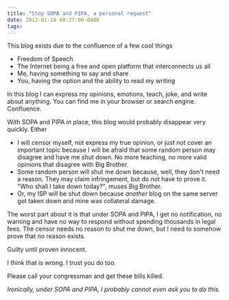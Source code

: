 ```yaml
---
title: "Stop SOPA and PIPA, a personal request"
date: 2012-01-18 08:27:00-0400
tags: 
---
```


This blog exists due to the confluence of a few cool things

* Freedom of Speech
* The Internet being a free and open platform that interconnects us all
* Me, having something to say and share
* You, having the option and the ability to read my writing

In this blog I can express my opinions, emotions, teach, joke, and write about anything. You can find me in your browser or search engine. Confluence.

With SOPA and PIPA in place, this blog would probably disappear very quickly. Either

* I will censor myself, not express my true opinion, or just not cover an important topic because I will be afraid that some random person may disagree and have me shut down. No more teaching, no more valid opinions that disagree with Big Brother.
* Some random person will shut me down because, well, they don't need a reason. They may claim infringement, but do not have to prove it. "Who shall I take down today?", muses Big Brother.
* Or, my ISP will be shut down because *another* blog on the same server got taken down and mine was collateral damage.

The worst part about it is that under SOPA and PIPA, I get no notification, no warning and have no way to respond without spending thousands in legal fees. The censor needs no reason to shut me down, but I need to somehow prove that no reason exists.

Guilty until proven innocent.

I think that is wrong. I trust you do too.

Please call your congressman and get these bills killed.

*Ironically, under SOPA and PIPA, I probably cannot even ask you to do this.*

